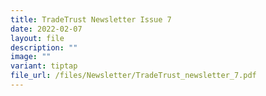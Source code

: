 ```yaml
---
title: TradeTrust Newsletter Issue 7
date: 2022-02-07
layout: file
description: ""
image: ""
variant: tiptap
file_url: /files/Newsletter/TradeTrust_newsletter_7.pdf
---
```

